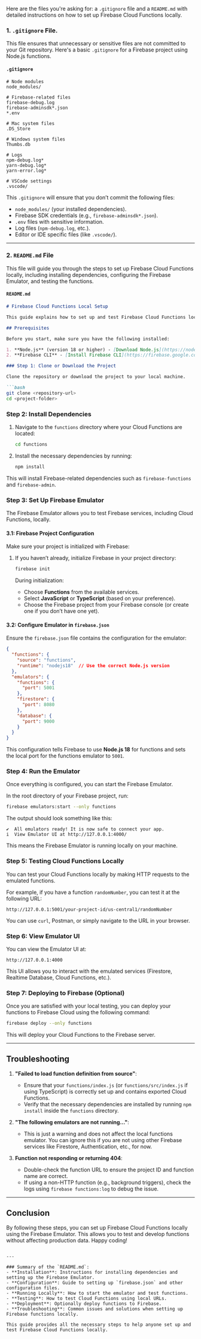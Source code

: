 Here are the files you're asking for: a `.gitignore` file and a `README.md` with detailed instructions on how to set up Firebase Cloud Functions locally.

### 1. **`.gitignore` File.**

This file ensures that unnecessary or sensitive files are not committed to your Git repository. Here's a basic `.gitignore` for a Firebase project using Node.js functions.

#### `.gitignore`
```plaintext
# Node modules
node_modules/

# Firebase-related files
firebase-debug.log
firebase-adminsdk*.json
*.env

# Mac system files
.DS_Store

# Windows system files
Thumbs.db

# Logs
npm-debug.log*
yarn-debug.log*
yarn-error.log*

# VSCode settings
.vscode/
```

This `.gitignore` will ensure that you don’t commit the following files:
- `node_modules/` (your installed dependencies).
- Firebase SDK credentials (e.g., `firebase-adminsdk*.json`).
- `.env` files with sensitive information.
- Log files (`npm-debug.log`, etc.).
- Editor or IDE specific files (like `.vscode/`).

---

### 2. **`README.md` File**

This file will guide you through the steps to set up Firebase Cloud Functions locally, including installing dependencies, configuring the Firebase Emulator, and testing the functions.

#### `README.md`

```markdown
# Firebase Cloud Functions Local Setup

This guide explains how to set up and test Firebase Cloud Functions locally using the Firebase Emulator.

## Prerequisites

Before you start, make sure you have the following installed:

1. **Node.js** (version 18 or higher) - [Download Node.js](https://nodejs.org/en/download/)
2. **Firebase CLI** - [Install Firebase CLI](https://firebase.google.com/docs/cli#install_the_firebase_cli)

### Step 1: Clone or Download the Project

Clone the repository or download the project to your local machine.

```bash
git clone <repository-url>
cd <project-folder>
```

### Step 2: Install Dependencies

1. Navigate to the `functions` directory where your Cloud Functions are located:

    ```bash
    cd functions
    ```

2. Install the necessary dependencies by running:

    ```bash
    npm install
    ```

This will install Firebase-related dependencies such as `firebase-functions` and `firebase-admin`.

### Step 3: Set Up Firebase Emulator

The Firebase Emulator allows you to test Firebase services, including Cloud Functions, locally.

#### 3.1: Firebase Project Configuration

Make sure your project is initialized with Firebase:

1. If you haven’t already, initialize Firebase in your project directory:

    ```bash
    firebase init
    ```

    During initialization:
    - Choose **Functions** from the available services.
    - Select **JavaScript** or **TypeScript** (based on your preference).
    - Choose the Firebase project from your Firebase console (or create one if you don’t have one yet).

#### 3.2: Configure Emulator in `firebase.json`

Ensure the `firebase.json` file contains the configuration for the emulator:

```json
{
  "functions": {
    "source": "functions",
    "runtime": "nodejs18"  // Use the correct Node.js version
  },
  "emulators": {
    "functions": {
      "port": 5001
    },
    "firestore": {
      "port": 8080
    },
    "database": {
      "port": 9000
    }
  }
}
```

This configuration tells Firebase to use **Node.js 18** for functions and sets the local port for the functions emulator to `5001`.

### Step 4: Run the Emulator

Once everything is configured, you can start the Firebase Emulator.

In the root directory of your Firebase project, run:

```bash
firebase emulators:start --only functions
```

The output should look something like this:

```
✔  All emulators ready! It is now safe to connect your app.
i  View Emulator UI at http://127.0.0.1:4000/
```

This means the Firebase Emulator is running locally on your machine.

### Step 5: Testing Cloud Functions Locally

You can test your Cloud Functions locally by making HTTP requests to the emulated functions.

For example, if you have a function `randomNumber`, you can test it at the following URL:

```
http://127.0.0.1:5001/your-project-id/us-central1/randomNumber
```

You can use `curl`, Postman, or simply navigate to the URL in your browser.

### Step 6: View Emulator UI

You can view the Emulator UI at:

```
http://127.0.0.1:4000
```

This UI allows you to interact with the emulated services (Firestore, Realtime Database, Cloud Functions, etc.).

### Step 7: Deploying to Firebase (Optional)

Once you are satisfied with your local testing, you can deploy your functions to Firebase Cloud using the following command:

```bash
firebase deploy --only functions
```

This will deploy your Cloud Functions to the Firebase server.

---

## Troubleshooting

1. **"Failed to load function definition from source"**:
   - Ensure that your `functions/index.js` (or `functions/src/index.js` if using TypeScript) is correctly set up and contains exported Cloud Functions.
   - Verify that the necessary dependencies are installed by running `npm install` inside the `functions` directory.

2. **"The following emulators are not running..."**:
   - This is just a warning and does not affect the local functions emulator. You can ignore this if you are not using other Firebase services like Firestore, Authentication, etc., for now.

3. **Function not responding or returning 404**:
   - Double-check the function URL to ensure the project ID and function name are correct.
   - If using a non-HTTP function (e.g., background triggers), check the logs using `firebase functions:log` to debug the issue.

---

## Conclusion

By following these steps, you can set up Firebase Cloud Functions locally using the Firebase Emulator. This allows you to test and develop functions without affecting production data. Happy coding!

```

---

### Summary of the `README.md`:
- **Installation**: Instructions for installing dependencies and setting up the Firebase Emulator.
- **Configuration**: Guide to setting up `firebase.json` and other configuration files.
- **Running Locally**: How to start the emulator and test functions.
- **Testing**: How to test Cloud Functions using local URLs.
- **Deployment**: Optionally deploy functions to Firebase.
- **Troubleshooting**: Common issues and solutions when setting up Firebase functions locally.

This guide provides all the necessary steps to help anyone set up and test Firebase Cloud Functions locally.
